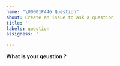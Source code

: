```yaml
---
name: "\U0001F446 Question"
about: Create an issue to ask a question
title: ''
labels: question
assigness: ''

---
```


**What is your qeustion ?**